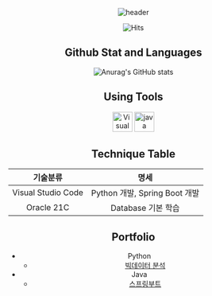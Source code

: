 <div align=center>
  
  ![header](https://capsule-render.vercel.app/api?type=waving&height=280&color=EFBEDE&text=wellcome%20&fontColor=EFABD7&fontSize=70)

![Hits](https://hits.seeyoufarm.com/api/count/incr/badge.svg?url=https%3A%2F%2Fgithub.com%2Fzzzissu&count_bg=%23FFDAC7&title_bg=%23FFADAD&icon=github.svg&icon_color=%23E7E7E7&title=hits&edge_flat=false)

<!-- ## Profile -->


## Github Stat and Languages
![Anurag's GitHub stats](https://github-readme-stats.vercel.app/api?username=zzzissu&show_icons=true&theme=radical)

## Using Tools
  <p>
    <img height="40" src="https://img.icons8.com/?size=100&id=i19Ns28h30P4&format=png&color=000000" title="Visual Studio Code"/>
    <img height="40" src="https://img.icons8.com/?size=100&id=FRRACRKRsw2s&format=png&color=000000" title="java"/>    
  </p>

## Technique Table
| 기술분류 | 명세 |
|:---:|:---:|
|Visual Studio Code|Python 개발, Spring Boot 개발|
|Oracle 21C| Database 기본 학습|

## Portfolio
- Python
  - [빅데이터 분석](https://github.com/zzzissu/bigdata-analysis2024)
- Java
  - [스프링부트](https://github.com/zzzissu/basic-springboot-2024)
  </div>
